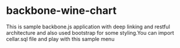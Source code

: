 # backbone-wine-chart
This is sample backbone.js application with deep linking and restful architecture and also used bootstrap for some styling.You can import cellar.sql file and play with this sample menu

